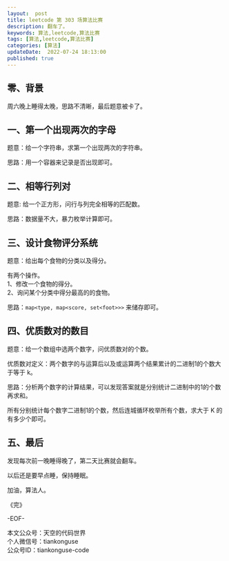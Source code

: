 ```yaml
---   
layout:  post  
title: leetcode 第 303 场算法比赛  
description: 翻车了。  
keywords: 算法,leetcode,算法比赛  
tags: [算法,leetcode,算法比赛]    
categories: [算法]  
updateDate:  2022-07-24 18:13:00  
published: true  
---  
```



## 零、背景  


周六晚上睡得太晚，思路不清晰，最后题意被卡了。  


## 一、第一个出现两次的字母  


题意：给一个字符串，求第一个出现两次的字符串。  


思路：用一个容器来记录是否出现即可。  


## 二、相等行列对  


题意: 给一个正方形，问行与列完全相等的匹配数。  


思路：数据量不大，暴力枚举计算即可。  


## 三、设计食物评分系统  


题意：给出每个食物的分类以及得分。  


有两个操作。  
1、修改一个食物的得分。  
2、询问某个分类中得分最高的的食物。  


思路：`map<type, map<score, set<foot>>>` 来储存即可。  


## 四、优质数对的数目  


题意：给一个数组中选两个数字，问优质数对的个数。  


优质数对定义：两个数字的与运算后以及或运算两个结果累计的二进制1的个数大于等于 k。  


思路：分析两个数字的计算结果，可以发现答案就是分别统计二进制中的1的个数再求和。  


所有分别统计每个数字二进制1的个数，然后连城循环枚举所有个数，求大于 K 的有多少个即可。  


## 五、最后  



发现每次前一晚睡得晚了，第二天比赛就会翻车。  


以后还是要早点睡，保持睡眠。  





加油，算法人。  


《完》  


-EOF-  



本文公众号：天空的代码世界  
个人微信号：tiankonguse  
公众号ID：tiankonguse-code  
  

